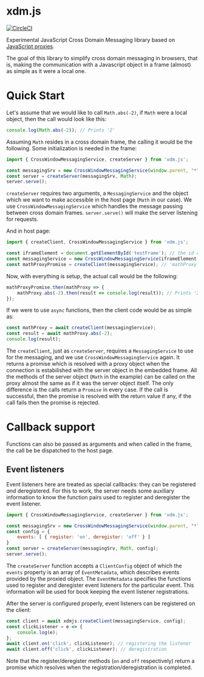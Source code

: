 # xdm.js

[![CircleCI](https://circleci.com/gh/Katona/xdm.js.svg?style=shield&circle-token=4fe7750d41525e10efd25cf28e42b5b07c8230f9)](https://circleci.com/gh/Katona/xdm.js)

Experimental JavaScript Cross Domain Messaging library based on [JavaScript proxies](https://developer.mozilla.org/en-US/docs/Web/JavaScript/Reference/Global_Objects/Proxy).

The goal of this library to simplify cross domain messaging in browsers, that is, making the communication with a Javascript object in a frame (almost) as simple as it were a local one.

# Quick Start
Let's assume that we would like to call `Math.abs(-2)`, if `Math` were a local object, then the call would look like this:

```javascript
console.log(Math.abs(-2)); // Prints '2'
```

Assuming `Math` resides in a cross domain frame, the calling it would be the following. Some initialization is needed in the frame:
```javascript
import { CrossWindowMessagingService, createServer } from 'xdm.js';

const messagingSrv = new CrossWindowMessagingService(window.parent, "*");
const server = createServer(messagingSrv, Math);
server.serve();
```
`createServer` requires two arguments, a `MessagingService` and the object which we want to make accessible in the host page (`Math` in our
case). We use `CrossWindowMessagingService` which handles the message passing between cross domain frames. `server.serve()` will make the server listening for requests.

And in host page:
```javascript
import { createClient, CrossWindowMessagingService } from 'xdm.js';

const iframeElement = document.getElementById('testFrame'); // the id of the frame containing the `Math` object to be called
const messagingService = new CrossWindowMessagingService(iframeElement.contentWindow, "*");
const mathProxyPromise = createClient(messagingService); // 'mathProxy' is a promise which resolves with the proxy of 'Math'
```
Now, with everything is setup, the actual call would be the following:
```javascript
mathProxyPromise.then(mathProxy => {
    mathProxy.abs(-2).then(result => console.log(result)); // Prints '2'
});
```

If we were to use `async` functions, then the client code would be as simple as:
```javascript
const mathProxy = await createClient(messagingService);
const result = await mathProxy.abs(-2);
console.log(result);
```

The `createClient`, just as `createServer`, requires a `MessagingService` to use for the messaging, and we use `CrossWindowMessagingService` again. It returns a promise which is resolved with a proxy object when the connection is estabilished with the server object in the embedded frame. All the methods of the server object (`Math` in the example) can be called on the proxy almost the same as if it was the server object itself. The only difference is the calls return a `Promise` in every case. If the call is successful, then the promise is resolved with the return value if any, if the call fails then the promise is rejected.

# Callback support

Functions can also be passed as arguments and when called in the frame, the call be be dispatched to the host page.

## Event listeners

Event listeners here are treated as special callbacks: they can be registered _and_ deregistered. For this to work, the server needs some auxiliary information to know the function pairs used to register and deregister the event listener.
```javascript
import { CrossWindowMessagingService, createServer } from 'xdm.js';

const messagingSrv = new CrossWindowMessagingService(window.parent, "*");
const config = {
    events: [ { register: 'on', deregister: 'off' } ]
}
const server = createServer(messagingSrv, Math, config);
server.serve();
```
The `createServer` function accepts a `ClientConfig` object of which the `events` property is an array of `EventMetadata`, which describes events provided by the proxied object. The `EventMetadata` specifies the functions used to register and deregister event listeners for the particular event. This information will be used for book keeping the event listener registrations.

After the server is configured properly, event listeners can be registered on the client:
```javascript
const client = await xdmjs.createClient(messagingService, config);
const clickListener = e => {
    console.log(e);
};
await client.on('click', clickListener); // registering the listener
await client.off('click', clickListener); // deregistration
```

Note that the register/deregister methods (`on` and `off` respectively) return a promise which resolves when the registration/deregistration is completed.